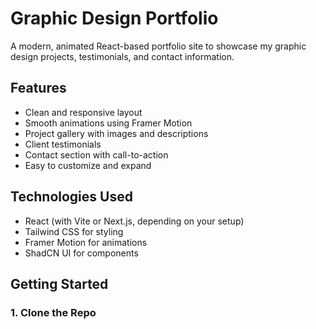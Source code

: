 # Graphic Design Portfolio

A modern, animated React-based portfolio site to showcase my graphic design projects, testimonials, and contact information.

## Features

- Clean and responsive layout
- Smooth animations using Framer Motion
- Project gallery with images and descriptions
- Client testimonials
- Contact section with call-to-action
- Easy to customize and expand

## Technologies Used

- React (with Vite or Next.js, depending on your setup)
- Tailwind CSS for styling
- Framer Motion for animations
- ShadCN UI for components

## Getting Started

### 1. Clone the Repo

```bash
